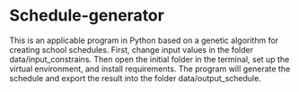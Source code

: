 # Schedule-generator
This is an applicable program in Python based on a genetic algorithm for creating school schedules. First, change input values in the folder data/input_constrains. Then open the initial folder in the terminal, set up the virtual environment, and install requirements. The program will generate the schedule and export the result into the folder data/output_schedule.
